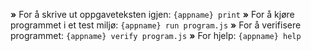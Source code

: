  __»__ For å skrive ut oppgaveteksten igjen: `{appname} print`
 __»__ For å kjøre programmet i et test miljø: `{appname} run program.js`
 __»__ For å verifisere programmet: `{appname} verify program.js`
 __»__ For hjelp: `{appname} help`
